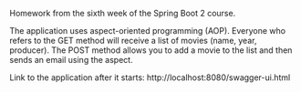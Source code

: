 Homework from the sixth week of the Spring Boot 2 course.

The application uses aspect-oriented programming (AOP). Everyone 
who refers to the GET method will receive a list of movies (name, 
year, producer). The POST method allows you to add a movie to the 
list and then sends an email using the aspect.

Link to the application after it starts: http://localhost:8080/swagger-ui.html